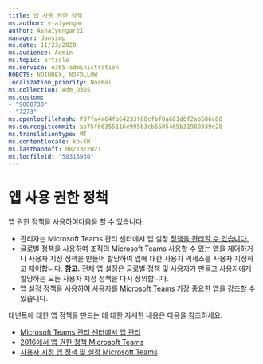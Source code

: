 ```yaml
---
title: 앱 사용 권한 정책
ms.author: v-aiyengar
author: AshaIyengar21
manager: dansimp
ms.date: 11/23/2020
ms.audience: Admin
ms.topic: article
ms.service: o365-administration
ROBOTS: NOINDEX, NOFOLLOW
localization_priority: Normal
ms.collection: Adm_O365
ms.custom:
- "9000730"
- "7273"
ms.openlocfilehash: f07fa4a64fb64233f88cfbf0a681d6f2ab586c88
ms.sourcegitcommit: ab75f66355116e995b3cb5505465b31989339e28
ms.translationtype: MT
ms.contentlocale: ko-KR
ms.lasthandoff: 08/13/2021
ms.locfileid: "58313930"
---
```

# <a name="app-permission-policies"></a>앱 사용 권한 정책

앱 [권한 정책을 사용하여](https://docs.microsoft.com/microsoftteams/teams-app-permission-policies)다음을 할 수 있습니다.
- 관리자는 Microsoft Teams 관리 센터에서 앱 설정 [정책을 관리할 수 있습니다.](https://admin.teams.microsoft.com/policies/app-permission)
- 글로벌 정책을 사용하여 조직의 Microsoft Teams 사용할 수 있는 앱을 [](https://docs.microsoft.com/microsoftteams/teams-app-permission-policies#create-a-custom-app-permission-policy) 제어하거나 사용자 지정 정책을 만들어 할당하여 앱에 대한 사용자 액세스를 사용자 지정하고 제어합니다. 
**참고:** 전체 앱 설정은 글로벌 정책 및 사용자가 만들고 사용자에게 할당하는 모든 사용자 지정 정책을 다시 정의합니다.
- 앱 설정 정책을 사용하여 사용자를 [Microsoft Teams](https://docs.microsoft.com/microsoftteams/teams-app-setup-policies) 가장 중요한 앱을 강조할 수 있습니다. 


테넌트에 대한 앱 정책을 만드는 데 대한 자세한 내용은 다음을 참조하세요.
- [Microsoft Teams 관리 센터에서 앱 관리](https://docs.microsoft.com/MicrosoftTeams/manage-apps)
- [2016에서 앱 권한 정책 Microsoft Teams](https://docs.microsoft.com/microsoftteams/teams-app-permission-policies)
- [사용자 지정 앱 정책 및 설정 Microsoft Teams](https://docs.microsoft.com/MicrosoftTeams/teams-custom-app-policies-and-settings)

